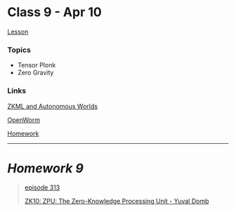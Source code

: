 # Class 9 - Apr 10

[Lesson](./Lesson9.pdf)

### Topics

- Tensor Plonk
- Zero Gravity

### Links

[ZKML and Autonomous Worlds](https://world.mirror.xyz/r09swfSb2r11uagYk34srjMH09VBGFl29Pa8k4qw3VA)

[OpenWorm](https://openworm.org/)

[Homework](./Homework9.pdf)

---

# **_Homework 9_**

> [episode 313](https://zeroknowledge.fm/313-2/)
>
> [ZK10: ZPU: The Zero-Knowledge Processing Unit - Yuval Domb](https://www.youtube.com/watch?v=3Q5IpXyqaDw)
